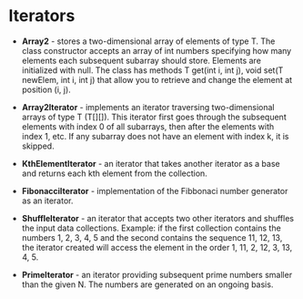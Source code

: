 # Iterators

- **Array2<T>** - stores a two-dimensional array of elements of type T. The class constructor accepts an array of int numbers specifying how many elements each subsequent subarray should store. Elements are initialized with null. The class has methods T get(int i, int j), void set(T newElem, int i, int j) that allow you to retrieve and change the element at position (i, j).

- **Array2Iterator<T>** - implements an iterator traversing two-dimensional arrays of type T (T[][]). This iterator first goes through the subsequent elements with index 0 of all subarrays, then after the elements with index 1, etc. If any subarray does not have an element with index k, it is skipped.

- **KthElementIterator** - an iterator that takes another iterator as a base and returns each kth element from the collection.

- **FibonacciIterator** - implementation of the Fibbonaci number generator as an iterator.

- **ShuffleIterator** - an iterator that accepts two other iterators and shuffles the input data collections. Example: if the first collection contains the numbers 1, 2, 3, 4, 5 and the second contains the sequence 11, 12, 13, the iterator created will access the element in the order 1, 11, 2, 12, 3, 13, 4, 5.

- **PrimeIterator** - an iterator providing subsequent prime numbers smaller than the given N. The numbers are generated on an ongoing basis.
